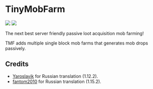 # TinyMobFarm
[![](https://cf.way2muchnoise.eu/311880.svg)](https://minecraft.curseforge.com/projects/tiny-mob-farm) [![](https://cf.way2muchnoise.eu/versions/311880.svg)](https://minecraft.curseforge.com/projects/tiny-mob-farm)

The next best server friendly passive loot acquisition mob farming!

TMF adds multiple single block mob farms that generates mob drops passively.

## Credits
- [Yaroslavik](https://github.com/yaroslav4167) for Russian translation (1.12.2).
- [fantom2010](https://github.com/fantom2010) for Russian translation (1.15.2).
